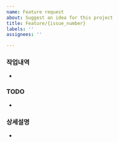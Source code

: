 ```yaml
---
name: Feature request
about: Suggest an idea for this project
title: Feature/{issue_number}
labels: ''
assignees: ''

---
```


### 작업내역
- 

### TODO
- 

### 상세설명
-
